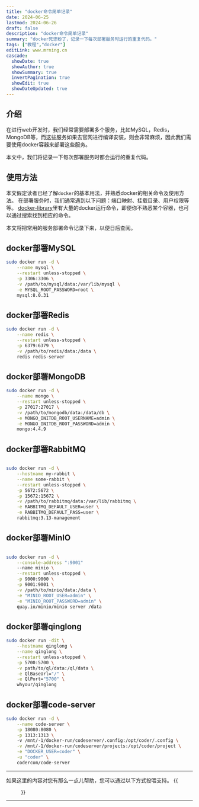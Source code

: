 ```yaml
---
title: "docker命令简单记录"
date: 2024-06-25
lastmod: 2024-06-26
draft: false
description: "docker命令简单记录"
summary: "docker死忠粉了，记录一下每次部署服务时运行的重复代码。"
tags: ["教程","docker"]
editLink: www.mrning.cn
cascade:
  showDate: true
  showAuthor: true
  showSummary: true
  invertPagination: true
  showEdit: true
  showDateUpdated: true
---
```


## 介绍

在进行web开发时，我们经常需要部署多个服务，比如MySQL，Redis，MongoDB等，而这些服务如果去官网进行编译安装，则会非常麻烦，因此我们需要使用docker容器来部署这些服务。

本文中，我们将记录一下每次部署服务时都会运行的重复代码。
## 使用方法

本文假定读者已经了解`docker`的基本用法，并熟悉docker的相关命令及使用方法。
在部署服务时，我们通常遇到以下问题：端口映射、挂载目录、用户权限等等。
[docker-library](https://github.com/docker-library/docs)里有大量的docker运行命令，即便你不熟悉某个容器，也可以通过搜索找到相应的命令。

本文将把常用的服务部署命令记录下来，以便日后查阅。
## docker部署MySQL
```bash
sudo docker run -d \
    --name mysql \
    --restart unless-stopped \
    -p 3306:3306 \
    -v /path/to/mysql/data:/var/lib/mysql \
    -e MYSQL_ROOT_PASSWORD=root \
    mysql:8.0.31
```
## docker部署Redis
```bash
sudo docker run -d \
    --name redis \
    --restart unless-stopped \
    -p 6379:6379 \
    -v /path/to/redis/data:/data \
    redis redis-server

```
## docker部署MongoDB
```bash
sudo docker run -d \
    --name mongo \
    --restart unless-stopped \
    -p 27017:27017 \
    -v /path/to/mongodb/data:/data/db \
    -e MONGO_INITDB_ROOT_USERNAME=admin \
    -e MONGO_INITDB_ROOT_PASSWORD=admin \
    mongo:4.4.9

```
## docker部署RabbitMQ
```bash

sudo docker run -d \
    --hostname my-rabbit \
    --name some-rabbit \
    --restart unless-stopped \
    -p 5672:5672 \
    -p 15672:15672 \
    -v /path/to/rabbitmq/data:/var/lib/rabbitmq \
    -e RABBITMQ_DEFAULT_USER=user \
    -e RABBITMQ_DEFAULT_PASS=user \
    rabbitmq:3.13-management
```

## docker部署MinIO 
```bash

sudo docker run -d \
    --console-address ":9001"
    --name minio \
    --restart unless-stopped \
    -p 9000:9000 \
    -p 9001:9001 \
    -v /path/to/minio/data:/data \
    -e "MINIO_ROOT_USER=admin" \
    -e "MINIO_ROOT_PASSWORD=admin" \
    quay.io/minio/minio server /data 
```

## docker部署qinglong
```bash
sudo docker run -dit \
    --hostname qinglong \
    --name qinglong \
    --restart unless-stopped \
    -p 5700:5700 \
    -v path/to/ql/data:/ql/data \
    -e QlBaseUrl="/" \
    -e QlPort="5700" \
    whyour/qinglong
```
## docker部署code-server
```bash
sudo docker run -d \
    --name code-server \
    -p 18080:8080 \
    -p 1313:1313 \ 
    -v /mnt/-1/docker-run/codeserver/.config:/opt/coder/.config \
    -v /mnt/-1/docker-run/codeserver/projects:/opt/coder/project \
    -e "DOCKER_USER=coder" \
    -u "coder" \
    codercom/code-server
```


-------------
<div>
如果这里的内容对您有那么一点儿帮助，您可以通过以下方式投喂支持。
{{<figure
    src="https://pic.imgdb.cn/item/62cbcb4ef54cd3f9379479c1.jpg"
    alt="投喂列表"
    caption="[投喂列表](/reward)"
    >}}</div>

------------